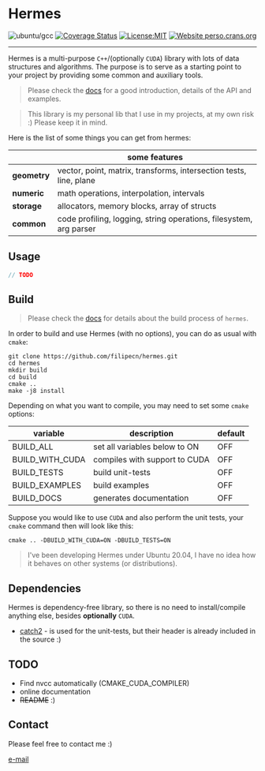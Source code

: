 # Hermes 

![ubuntu/gcc](https://github.com/filipecn/hermes/actions/workflows/gcc_compiler.yml/badge.svg)
[![Coverage Status](https://coveralls.io/repos/github/filipecn/hermes/badge.svg?branch=main)](https://coveralls.io/github/filipecn/hermes?branch=main)
[![License:MIT](https://img.shields.io/badge/License-MIT-yellow.svg)](https://opensource.org/licenses/MIT)
[![Website perso.crans.org](https://img.shields.io/website-up-down-green-red/https/filipecn.github.io/hermes)](https://filipecn.github.io/hermes/)

---

Hermes is a multi-purpose `C++`/(optionally `CUDA`) library with lots of data structures and algorithms. 
The purpose is to serve as a starting point to your project by providing some common and auxiliary tools.

> Please check the [docs](https://filipecn.github.io/hermes/) for a good introduction, details of the API and examples.

> This library is my personal lib that I use in my projects, at my own risk :) Please keep it in mind.

Here is the list of some things you can get from hermes:

|  | some features |
|--------------|--------|
| **geometry**     | vector, point, matrix, transforms, intersection tests, line, plane   |
| **numeric**     | math operations, interpolation, intervals   |
| **storage**     | allocators, memory blocks, array of structs  |
| **common**       | code profiling, logging, string operations, filesystem, arg parser   |

## Usage


```c++
// TODO
```

## Build

> Please check the [docs](https://filipecn.github.io/hermes/) for details about the build process of `hermes`.

In order to build and use Hermes (with no options), you can do as usual with `cmake`:
```shell
git clone https://github.com/filipecn/hermes.git
cd hermes
mkdir build
cd build
cmake ..
make -j8 install
```

Depending on what you want to compile, you may need to set some `cmake` options:

| variable | description | default  |
|--------------|--------|-----|
| BUILD_ALL  | set all variables below to ON | OFF |
| BUILD_WITH_CUDA  | compiles with support to CUDA | OFF |
| BUILD_TESTS  | build unit-tests | OFF |
| BUILD_EXAMPLES  | build examples | OFF |
| BUILD_DOCS  | generates documentation | OFF |

Suppose you would like to use `CUDA` and also perform the unit tests, your `cmake` command then will look like this:
````shell
cmake .. -DBUILD_WITH_CUDA=ON -DBUILD_TESTS=ON
````

> I've been developing Hermes under Ubuntu 20.04, I have no idea how it behaves on other systems (or distributions).

## Dependencies
Hermes is dependency-free library, so there is no need to install/compile anything else, besides **optionally** `CUDA`.
 - [catch2](https://github.com/catchorg/Catch2) - is used for the unit-tests, but their header is already included in the source :)


## TODO
- Find nvcc automatically (CMAKE_CUDA_COMPILER)
- online documentation
- ~~README~~ :)


## Contact

Please feel free to contact me :)

[e-mail](mailto:filipedecn@gmail.com)